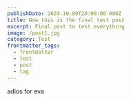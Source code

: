 ```yaml
---
publishDate: 2024-10-09T20:00:00.000Z
title: Now this is the final test post
excerpt: Final post to test everything
image: /post1.jpg
category: Test
frontmatter_tags:
  - frontmatter
  - test
  - post
  - tag
---
```


adios for eva
